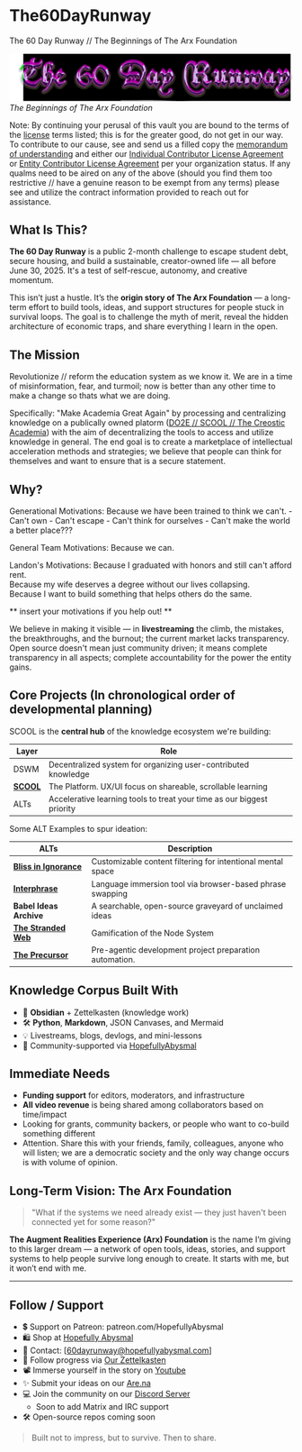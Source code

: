 # The60DayRunway
The 60 Day Runway // The Beginnings of The Arx Foundation

![The 60 Day Runway.jpg](https://github.com/Hopefully-Abysmal/The60DayRunway/blob/main/0%20-%20Housekeeping%2F_Attatchments%2FThe%2060%20Day%20Runway.png)
_The Beginnings of The Arx Foundation_

Note: By continuing your perusal of this vault you are bound to the terms of the [license](https://github.com/Hopefully-Abysmal/The60DayRunway/blob/main/license.md) terms listed; this is for the greater good, do not get in our way. To contribute to our cause, see and send us a filled copy the [memorandum of understanding](https://github.com/Hopefully-Abysmal/The60DayRunway/blob/main/0%20-%20Housekeeping/Contractual%20Agreements/Memorandum%20of%20Understanding.md)  and either our [Individual Contributor License Agreement](https://github.com/Hopefully-Abysmal/The60DayRunway/blob/main/0%20-%20Housekeeping/Contractual%20Agreements/Individual%20Contributor%20Exclusive%20License%20Agreement.md) or [Entity Contributor License Agreement](https://github.com/Hopefully-Abysmal/The60DayRunway/blob/main/0%20-%20Housekeeping/Contractual%20Agreements/Entity%20Contributor%20Exclusive%20License%20Agreement.md) per your organization status. If any qualms need to be aired on any of the above (should you find them too restrictive // have a genuine reason to be exempt from any terms) please see and utilize the contract information provided to reach out for assistance.

## What Is This?

**The 60 Day Runway** is a public 2-month challenge to escape student debt, secure housing, and build a sustainable, creator-owned life — all before June 30, 2025. It's a test of self-rescue, autonomy, and creative momentum.

This isn’t just a hustle. It’s the **origin story of The Arx Foundation** — a long-term effort to build tools, ideas, and support structures for people stuck in survival loops. The goal is to challenge the myth of merit, reveal the hidden architecture of economic traps, and share everything I learn in the open.

## The Mission

Revolutionize // reform the education system as we know it. We are in a time of misinformation, fear, and turmoil; now is better than any other time to make a change so thats what we are doing.

Specifically: "Make Academia Great Again" by processing and centralizing knowledge on a publically owned platorm ([DO2E // SCOOL // The Creostic Academia](https://github.com/Hopefully-Abysmal/The60DayRunway/blob/main/6%20-%20Projects/Outreach/Building%20a%20Better%20Future%20Through%20Business%20and%20AI%20Application.md)) with the aim of decentralizing the tools to access and utilize knowledge in general. The end goal is to create a marketplace of intellectual acceleration methods and strategies; we believe that people can think for themselves and want to ensure that is a secure statement.

## Why?

Generational Motivations:
	Because we have been trained to think we can't.
	- Can't own
	- Can't escape
	- Can't think for ourselves
	- Can't make the world a better place???

General Team Motivations:
	Because we can.

Landon's Motivations:
	Because I graduated with honors and still can't afford rent.  
	Because my wife deserves a degree without our lives collapsing.  
	Because I want to build something that helps others do the same.

** insert your motivations if you help out! **

We believe in making it visible — in **livestreaming** the climb, the mistakes, the breakthroughs, and the burnout; the current market lacks transparency. Open source doesn't mean just community driven; it means complete transparency in all aspects; complete accountability for the power the entity gains.


## Core Projects (In chronological order of developmental planning)


SCOOL is the **central hub** of the knowledge ecosystem we're building:

| Layer                                                                                                                                                                                | Role                                                                   |
| ------------------------------------------------------------------------------------------------------------------------------------------------------------------------------------ | ---------------------------------------------------------------------- |
| DSWM                                                                                                                                                                                 | Decentralized system for organizing user-contributed knowledge         |
| **[SCOOL](https://github.com/Hopefully-Abysmal/The60DayRunway/blob/main/6%20-%20Projects/Outreach/Building%20a%20Better%20Future%20Through%20Business%20and%20AI%20Application.md)** | The Platform. UX/UI focus on shareable, scrollable learning            |
| ALTs                                                                                                                                                                                 | Accelerative learning tools to treat your time as our biggest priority |

Some ALT Examples to spur ideation:

| ALTs                                                                                                                                                                                                                              | Description                                                 |
| --------------------------------------------------------------------------------------------------------------------------------------------------------------------------------------------------------------------------------- | ----------------------------------------------------------- |
| **[Bliss in Ignorance](https://github.com/Hopefully-Abysmal/The60DayRunway/blob/main/6%20-%20Projects/The%20Creostic%20Academia/Bliss%20In%20Ignorance/%F0%9F%90%9D%20Bliss%20in%20Ignorance%20(BII)%20%E2%80%93%20Tasklist.md)** | Customizable content filtering for intentional mental space |
| **[Interphrase](https://github.com/Hopefully-Abysmal/The60DayRunway/blob/main/6%20-%20Projects/The%20Creostic%20Academia/Interphrase/%F0%9F%8C%90%20Interphrase%20%E2%80%94%20Tasklist.md)**                                      | Language immersion tool via browser-based phrase swapping   |
| **Babel Ideas Archive**                                                                                                                                                                                                           | A searchable, open-source graveyard of unclaimed ideas      |
| **[The Stranded Web](https://github.com/Hopefully-Abysmal/The60DayRunway/blob/main/6%20-%20Projects/The%20Stranded%20Web/Gamification%20of%20the%20Node%20System.md)**                                                            | Gamification of the Node System                             |
| **[The Precursor](https://github.com/Hopefully-Abysmal/The60DayRunway/blob/main/6%20-%20Projects/The%20Precursor/Project%20Planning%20Automation.md)**                                                                            | Pre-agentic development project preparation automation.     |

## Knowledge Corpus Built With

- 🧠 **Obsidian** + Zettelkasten (knowledge work)
- 🛠️ **Python**, **Markdown**, JSON Canvases, and Mermaid
- 💡 Livestreams, blogs, devlogs, and mini-lessons
- 🎥 Community-supported via [HopefullyAbysmal](patreon.com/HopefullyAbysmal)

## Immediate Needs

- **Funding support** for editors, moderators, and infrastructure
- **All video revenue** is being shared among collaborators based on time/impact
- Looking for grants, community backers, or people who want to co-build something different
- Attention. Share this with your friends, family, colleagues, anyone who will listen; we are a democratic society and the only way change occurs is with volume of opinion.

## Long-Term Vision: The Arx Foundation

> "What if the systems we need already exist — they just haven't been connected yet for some reason?"

**The Augment Realities Experience (Arx) Foundation** is the name I’m giving to this larger dream — a network of open tools, ideas, stories, and support systems to help people survive long enough to create. It starts with me, but it won’t end with me.

---

## Follow / Support

- 💲 Support on Patreon: patreon.com/HopefullyAbysmal
- 🛍️ Shop at [Hopefully Abysmal](Hopefully%20Abysmal.md)
- 💌 Contact: [60dayrunway@hopefullyabysmal.com]
- 🧭 Follow progress via [Our Zettelkasten](https://hopefullyabysmal.github.io)
- 📽️ Immerse yourself in the story on [Youtube](https://www.youtube.com/@HopefullyAbysmal/)
- ✨ Submit your ideas on our [Are.na](https://www.are.na/nxlounojeoi/misc-community-ideas)
- 💻 Join the community on our [Discord Server](https://discord.gg/WM8uWWwUH7 )
	- Soon to add Matrix and IRC support
- 🛠️ Open-source repos coming soon

> Built not to impress, but to survive. Then to share.
